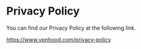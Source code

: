 # Privacy Policy
You can find our Privacy Policy at the following link.

https://www.vpnhood.com/privacy-policy
